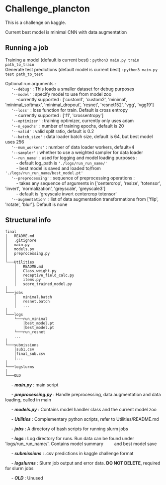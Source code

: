 # Challenge_plancton
This is a challenge on kaggle. 

Current best model is minimal CNN with data augmentation

## Running a job
Training a model (default is current best) : `python3 main.py train path_to_train`<br />
Generate test predictions (default model is current best) : `python3 main.py test path_to_test`<br />

Optional run arguments : <br />
&nbsp;&nbsp;&nbsp;&nbsp; `'--debug'` : This loads a smaller dataset for debug purposes <br />
  &nbsp;&nbsp;&nbsp;&nbsp;      `'--model'` : specify model to use from model zoo <br />
             &nbsp;&nbsp;&nbsp;&nbsp;&nbsp;&nbsp;&nbsp;&nbsp; -currently supported : ['custom1', 'custom2', 'minimal', 'minimal_softmax', 'minimal_dropout', 'resnet', 'resnet152', 'vgg', 'vgg19']<br />
    &nbsp;&nbsp;&nbsp;&nbsp;    `'--loss'` : loss function for train. Default is cross entropy<br />
             &nbsp;&nbsp;&nbsp;&nbsp;&nbsp;&nbsp;&nbsp;&nbsp;- currently supported : ['f1', 'crossentropy']<br />
   &nbsp;&nbsp;&nbsp;&nbsp;     `'--optimizer'` : training optimizer, currently only uses adam<br />
   &nbsp;&nbsp;&nbsp;&nbsp;     `'--n_epochs'` : number of training epochs, default is 20<br />
   &nbsp;&nbsp;&nbsp;&nbsp;    `'--valid'` : valid split ratio, default is 0.2 <br />
    &nbsp;&nbsp;&nbsp;&nbsp;    `'--batch_size'` : data loader batch size, default is 64, but best model uses 256 <br />
    &nbsp;&nbsp;&nbsp;&nbsp;    `'--num_workers'` : number of data loader workers, default=4 <br />
    &nbsp;&nbsp;&nbsp;&nbsp;    `'--sampler'` : whether to use a weighted sampler for data loader<br />
    &nbsp;&nbsp;&nbsp;&nbsp;    `'--run_name'` : used for logging and model loading purposes : <br />
            &nbsp;&nbsp;&nbsp;&nbsp;&nbsp;&nbsp;&nbsp;&nbsp; - default log_path is `'./logs/run_run_name/'`<br />
            &nbsp;&nbsp;&nbsp;&nbsp;&nbsp;&nbsp;&nbsp;&nbsp;  - best model is saved and loaded to/from `'./logs/run_run_name/best_model.pt'`<br />
    &nbsp;&nbsp;&nbsp;&nbsp;    `'--preprocessing'` :  sequence of preprocessing operations : <br />
            &nbsp;&nbsp;&nbsp;&nbsp;&nbsp;&nbsp;&nbsp;&nbsp;  - takes any sequence of arguments in ['centercrop', 'resize', 'totensor', 'invert', 'normalization', 'greyscale', 'greyscale3']<br />
            &nbsp;&nbsp;&nbsp;&nbsp;&nbsp;&nbsp;&nbsp;&nbsp;  - default is 'greyscale invert centercrop totensor' <br />
   &nbsp;&nbsp;&nbsp;&nbsp;     `'--augmentation'` : list of data augmentation transformations from ['flip', 'rotate', 'blur']. Default is none<br />
   
## Structural info
```
final
│   README.md
│   .gitignore
│   main.py
│   models.py
│   preprocessing.py
│
└───Utilities
    │   README.md
    │   Class_weight.py   
    │   receptive_field_calc.py
    │   items.py
    │   score_trained_model.py
│
└───jobs
    │   minimal.batch
    │   resnet.batch
    │   ...   
│
└───logs
    └───run_minimal
        │best_model.pt
        |best_model.pt
    └───run_resnet
    ...
│
└───submissions
    │sub1.csv
    │final_sub.csv
    |...
│
└───logslurms
│
└───OLD
  ```

   &nbsp;&nbsp;&nbsp;&nbsp;    - _**main.py**_ : main script<br />
   
   &nbsp;&nbsp;&nbsp;&nbsp;    - _**preprocessing.py**_ : Handle preprocessing, data augmentation and data loading, called in main<br />
   
   &nbsp;&nbsp;&nbsp;&nbsp;    - _**models.py**_ : Contains model handler class and the current model zoo<br />
   
   &nbsp;&nbsp;&nbsp;&nbsp;    - _**Utilities**_ : Complementary python scripts, refer to Utilities/README.md<br />
     
   &nbsp;&nbsp;&nbsp;&nbsp;    - _**jobs**_ : A directory of bash scripts for running slurm jobs<br />
   
   &nbsp;&nbsp;&nbsp;&nbsp;     - _**logs**_ : Log directory for runs. Run data can be found under 'logs/run_run_name/'. Contains model summary &nbsp;&nbsp;&nbsp;&nbsp;&nbsp;&nbsp;&nbsp;&nbsp;and best model save<br />
   
   &nbsp;&nbsp;&nbsp;&nbsp;     - _**submissions**_ : .csv predictions in kaggle challenge format<br />
   
   &nbsp;&nbsp;&nbsp;&nbsp;     - _**logslurms**_ : Slurm job output and error data. **DO NOT DELETE**, required for slurm jobs<br />
   
   &nbsp;&nbsp;&nbsp;&nbsp;    - _**OLD**_ : Unused<br />

